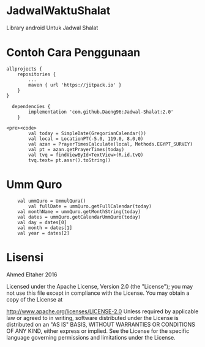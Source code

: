 # JadwalWaktuShalat
Library android Untuk Jadwal Shalat

# Contoh Cara Penggunaan
```
allprojects {
	repositories {
		...
		maven { url 'https://jitpack.io' }
	}
}
  
  dependencies {
	    implementation 'com.github.Daeng96:Jadwal-Shalat:2.0'
	}
```
```
<pre><code>
        val today = SimpleDate(GregorianCalendar())
        val local = LocationPT(-5.0, 119.0, 8.0,0)
        val azan = PrayerTimesCalculate(local, Methods.EGYPT_SURVEY)
        val pt = azan.getPrayerTimes(today)
        val tvq = findViewById<TextView>(R.id.tvQ)
        tvq.text= pt.assr().toString()
```

# Umm Quro
```
	val ummQuro = UmmulQura()
        val fullDate = ummQuro.getFullCalendar(today)
	val monthName = ummQuro.getMonthString(today)
	val dates = ummQuro.getCalendarUmmQuro(today)
	val day = dates[0]
	val month = dates[1]
	val year = dates[2]	
```

# Lisensi

Ahmed Eltaher 2016

Licensed under the Apache License, Version 2.0 (the "License");
you may not use this file except in compliance with the License.
You may obtain a copy of the License at

http://www.apache.org/licenses/LICENSE-2.0
Unless required by applicable law or agreed to in writing, software
distributed under the License is distributed on an "AS IS" BASIS,
WITHOUT WARRANTIES OR CONDITIONS OF ANY KIND, either express or implied.
See the License for the specific language governing permissions and
limitations under the License.
